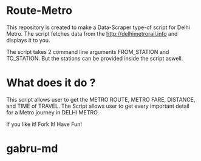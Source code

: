 # Route-Metro
This repository is created to make a Data-Scraper type-of script for Delhi Metro.
The script fetches data from the http://delhimetrorail.info and displays it to you.

The script takes 2 command line arguments FROM_STATION and TO_STATION. But the stations can be provided inside the script aswell.

# What does it do ?

This script allows user to get the METRO ROUTE, METRO FARE, DISTANCE, and TIME of TRAVEL.
The Script allows user to get every important detail for a Metro journey in DELHI METRO.

If you like it!
Fork It! 
Have Fun!

# gabru-md
